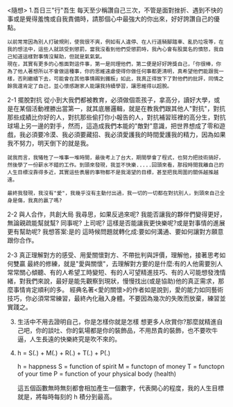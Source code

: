<隨想>
1.吾日三"行"吾生
    每天至少稱讚自己三次，不管是面對挫折、遇到不快的事或是覺得羞愧或自我責備時，請那個心中最強大的你出來，好好誇讚自己的優點。

    以前常常因為別人打破規則，使我很不爽，例如有人違停、在人行道騎腳踏車、亂扔垃圾等，在我的想法中，這些人就該受到懲罰，當我沒看到他們受懲罰時，我內心會有股莫名的憤怒，我自己知道這樣對事情沒幫助，但就是氣氣氣。
    現在，其實有更多的心態面對這件事，第一是同理他們，第二便是好好誇獎自己，「你很棒，你為了他人著想所以不會做這種事，你的思維遠慮使得你做任何事都更清明，真希望他們能跟我一樣，否則繼續下去，可能會在其他事情踢到鐵板」如此，我真正得放下了對他們的批評，同情之餘我還肯定了自己，並心懷感謝家人能讓我持續學習，讓思維得以超脫。

2-1 擺脫對抗
    從小到大我們都被教育，必須做個乖孩子，拿高分，讀好大學，或是在某個活動裡勝出當第一，就其底層邏輯，就是在教我們跟其他人"對抗"，對抗那些成績比你好的人，對抗那些偷打你小報告的人，對抗補習班裡的高分生，對抗球場上另一邊的對手，然而，這造成我們本能的"敵對"意識，把世界想成了零和遊戲，我必須要冷漠、我必須要藏招、我必須愛護我的時間愛護我的精力，因為如果我不努力，明天倒下的就是我。

    就我而言，我犧牲了一堆事一堆時間，最後考上了台大，期間學會了程式，也努力把技術搞好，然後學了一份薪水不錯的工作。到頭來發現，我並不快樂.....回頭來看，那段時間我離自己的人生目標沒靠得多近，其實這些表層的事物都不是我渴望的目標，甚至把我周圍的關係越推越遠。

    最終我發現，我沒有"愛"，我幾乎沒有主動付出過，我一切的一切都在對抗別人，到頭來自己全身是傷，我真的贏了嗎?

2-2 與人合作，共創大局
    我尋思，如果反過來呢? 我能否讓我的夥伴們變得更好，無論親疏能幫就幫? 同事呢? 上司呢?
    這樣是否能讓我更快樂呢?或是對事情的進展更有幫助呢?
    我想答案:是的
    這時候問題就轉化成:要如何溝通、要如何讓對方願意跟你合作。

2-3 真正理解對方的感受、用愛關懷對方、不帶批判與評價，理解他，接著思考如何雙贏
    最終的修練，就是"愛與關懷"，去理解對方要的是什麼:有的人他需要別人常常關心傾聽、有的人希望工時變短、有的人可望精進技巧、有的人可能想發洩情緒，對我們來說，最好是能先觀察到現狀，慢慢找出(或是協助)他的真正需求，那麼事情肯定順利的多。
    經典名著<愛的關懷>的作者如是說到，愛的能力如同藝術技巧，你必須常常練習，最終內化融入身體。不要因為幾次的失敗而放棄，練習並實踐之。

3. 生活中不用去證明自己，你是怎樣你就是怎樣
      想更多人欣賞你?那麼就精進自己吧，你的談吐、你的氣場都是你的裝飾品，不用昂貴的裝飾，也不要吹牛逼，人生長遠的快樂終究是吹不來的。


4. h = S(.) + M(.) + R(.) + T(.) + P(.)

    h = happness
    S = function of spirit
    M = functopn of money
    T = functopn of your time
    P = function of your physical body (health)
    
    這五個函數無時無刻都會相加產生一個數字，代表開心的程度，我的人生目標就是，將每時每刻的 h 積分到最高。